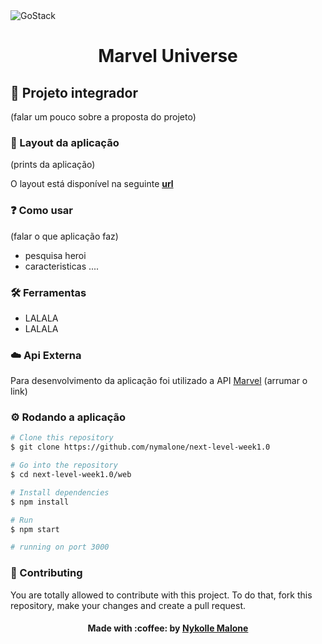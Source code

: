 <img alt="GoStack" align="center" src="https://i.pinimg.com/originals/58/12/de/5812de28bb80324c5df2e7b081387546.jpg" />

<h1 align="center">
  Marvel Universe
</h1>


## :rocket: Projeto integrador
(falar um pouco sobre a proposta do projeto)

### 📱 Layout da aplicação

(prints da aplicação) 

O layout está disponível na seguinte **[url](https://github.com/Rocketseat/gostack-template-fundamentos-react-native)**

### :question: Como usar
(falar o que aplicação faz) 
- pesquisa heroi
- caracteristicas ....

### 🛠️ Ferramentas 
- LALALA
- LALALA

###  :cloud:   Api Externa
Para desenvolvimento da aplicação foi utilizado a API [Marvel](https://servicodados.ibge.gov.br/api/docs/localidades) (arrumar o link)

### :gear: Rodando a aplicação 
```bash
# Clone this repository
$ git clone https://github.com/nymalone/next-level-week1.0

# Go into the repository
$ cd next-level-week1.0/web

# Install dependencies
$ npm install

# Run
$ npm start

# running on port 3000
```


### :palms_up_together: Contributing
You are totally allowed to contribute with this project. To do that, fork this repository, make your changes and create a pull request.

<h4 align="center">
    Made with :coffee: by <a href="https://www.linkedin.com/in/nykollemalone/" target="_blank">Nykolle Malone</a>
</h4>
